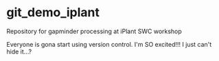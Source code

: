 # git_demo_iplant
Repository for gapminder processing at iPlant SWC workshop

Everyone is gona start using version control.
I'm SO excited!!!
I just can't hide it...?

